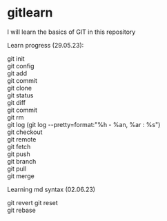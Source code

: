 # gitlearn

I will learn the basics of GIT in this repository

Learn progress (29.05.23):

git init  
git config  
git add  
git commit  
git clone  
git status  
git diff  
git commit  
git rm  
git log (git log --pretty=format:"%h - %an, %ar : %s")  
git checkout  
git remote  
git fetch  
git push  
git branch  
git pull  
git merge

Learning md syntax (02.06.23)

git revert
git reset  
git rebase
